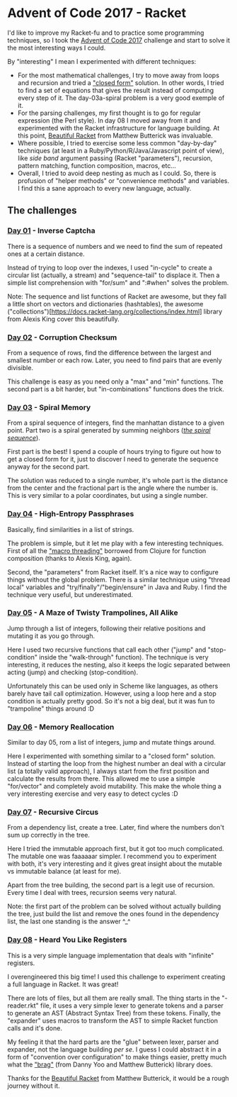 # Advent of Code 2017 - Racket

I'd like to improve my Racket-fu and to practice some programming techniques, so I took the [Advent of Code 2017](http://adventofcode.com/2017) challenge and start to solve it the most interesting ways I could.

By "interesting" I mean I experimented with different techniques:

- For the most mathematical challenges, I try to move away from loops and recursion and tried a ["closed form"](http://mathworld.wolfram.com/Closed-FormSolution.html) solution. In other words, I tried to find a set of equations that gives the result instead of computing every step of it. The day-03a-spiral problem is a very good exemple of it.
- For the parsing challenges, my first thought is to go for regular expression (the Perl style). In day 08 I moved away from it and experimented with the Racket infrastructure for language building. At this point, [Beautiful Racket](https://beautifulracket.com/) from Matthew Butterick was invaluable.
- Where possible, I tried to exercise some less common "day-by-day" techniques (at least in a Ruby/Python/R/Java/Javascript point of view), like _side band_ argument passing (Racket "parameters"), recursion, pattern matching, function composition, macros, etc...
- Overall, I tried to avoid deep nesting as much as I could. So, there is profusion of "helper methods" or "convenience methods" and variables. I find this a sane approach to every new language, actually.

## The challenges

### [Day 01](http://adventofcode.com/2017/day/1) - Inverse Captcha

There is a sequence of numbers and we need to find the sum of repeated ones at a certain distance.

Instead of trying to loop over the indexes, I used "in-cycle" to create a circular list (actually, a stream) and "sequence-tail" to displace it. Then a simple list comprehension with "for/sum" and ":#when" solves the problem.

Note: The sequence and list functions of Racket are awesome, but they fall a little short on vectors and dictionaries (hashtables), the awesome ("collections")[https://docs.racket-lang.org/collections/index.html] library from Alexis King cover this beautifully. 

### [Day 02](http://adventofcode.com/2017/day/2) - Corruption Checksum

From a sequence of rows, find the difference between the largest and smallest number or each row. Later, you need to find pairs that are evenly divisible.

This challenge is easy as you need only a "max" and "min" functions. The second part is a bit harder, but "in-combinations" functions does the trick.

### [Day 03](http://adventofcode.com/2017/day/3) - Spiral Memory

From a spiral sequence of integers, find the manhattan distance to a given point. Part two is a spiral generated by summing neighbors ([_the spiral sequence_](https://oeis.org/A141481)).

First part is the best! I spend a couple of hours trying to figure out how to get a closed form for it, just to discover I need to generate the sequence anyway for the second part.

The solution was reduced to a single number, it's whole part is the distance from the center and the fractional part is the angle where the number is. This is very similar to a polar coordinates, but using a single number.

### [Day 04](http://adventofcode.com/2017/day/4) - High-Entropy Passphrases

Basically, find similarities in a list of strings.

The problem is simple, but it let me play with a few interesting techniques. First of all the ["macro threading"](https://docs.racket-lang.org/threading/index.html) borrowed from Clojure for function composition (thanks to Alexis King, again).

Second, the "parameters" from Racket itself. It's a nice way to configure things without the global problem. There is a similar technique using "thread local" variables and "try/finally"/"begin/ensure" in Java and Ruby. I find the technique very useful, but underestimated.

### [Day 05](http://adventofcode.com/2017/day/5) - A Maze of Twisty Trampolines, All Alike

Jump through a list of integers, following their relative positions and mutating it as you go through.

Here I used two recursive functions that call each other ("jump" and "stop-condition" inside the "walk-through" function). The technique is very interesting, it reduces the nesting, also it keeps the logic separated between acting (jump) and checking (stop-condition).

Unfortunately this can be used only in Scheme like languages, as others barely have tail call optimization. However, using a loop here and a stop condition is actually pretty good. So it's not a big deal, but it was fun to "trampoline" things around :D

### [Day 06](http://adventofcode.com/2017/day/6) - Memory Reallocation

Similar to day 05, rom a list of integers, jump and mutate things around.

Here I experimented with something similar to a "closed form" solution. Instead of starting the loop from the highest number an deal with a circular list (a totally valid approach), I always start from the first position and calculate the results from there. This allowed me to use a simple "for/vector" and completely avoid mutability. This make the whole thing a very interesting exercise and very easy to detect cycles :D

### [Day 07](http://adventofcode.com/2017/day/7) - Recursive Circus

From a dependency list, create a tree. Later, find where the numbers don't sum up correctly in the tree.

Here I tried the immutable approach first, but it got too much complicated. The mutable one was faaaaaar simpler. I recommend you to experiment with both, it's very interesting and it gives great insight about the mutable vs immutable balance (at least for me).

Apart from the tree building, the second part is a legit use of recursion. Every time I deal with trees, recursion seems very natural.

Note: the first part of the problem can be solved without actually building the tree, just build the list and remove the ones found in the dependency list, the last one standing is the answer ^_^

### [Day 08](http://adventofcode.com/2017/day/8) - Heard You Like Registers

This is a very simple language implementation that deals with "infinite" registers.

I overengineered this big time! I used this challenge to experiment creating a full language in Racket. It was great!

There are lots of files, but all them are really small. The thing starts in the "-reader.rkt" file, it uses a very simple lexer to generate tokens and a parser to generate an AST (Abstract Syntax Tree) from these tokens. Finally, the "expander" uses macros to transform the AST to simple Racket function calls and it's done.

My feeling it that the hard parts are the "glue" between lexer, parser and expander, not the language building _per se_. I guess I could abstract it in a form of "convention over configuration" to make things easier, pretty much what the ["brag"](http://docs.racket-lang.org/brag/) (from Danny Yoo and Matthew Butterick) library does.

Thanks for the [Beautiful Racket](https://beautifulracket.com/) from Matthew Butterick, it would be a rough journey without it.

